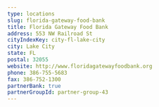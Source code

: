 ```yaml
---
type: locations
slug: florida-gateway-food-bank
title: Florida Gateway Food Bank
address: 553 NW Railroad St
cityIndexKey: city-fl-lake-city
city: Lake City
state: FL
postal: 32055
website: http://www.floridagatewayfoodbank.org
phone: 386-755-5683
fax: 386-752-1300
partnerBank: true
partnerGroupId: partner-group-43
---
```

